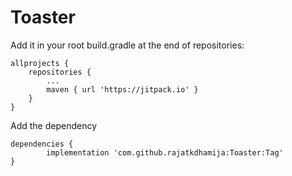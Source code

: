 # Toaster

Add it in your root build.gradle at the end of repositories:

	allprojects {
		repositories {
			...
			maven { url 'https://jitpack.io' }
		}
	}
  
 Add the dependency
 
	dependencies {
	        implementation 'com.github.rajatkdhamija:Toaster:Tag'
	}
